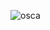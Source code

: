 ![osca](https://user-images.githubusercontent.com/85078495/136645881-f317425b-9604-40fe-aa37-0f270a251851.jpeg)
